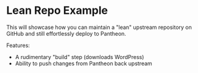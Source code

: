 # Lean Repo Example #

This will showcase how you can maintain a "lean" upstream repository on GitHub and still effortlessly deploy to Pantheon.

Features:

- A rudimentary "build" step (downloads WordPress)
- Ability to push changes from Pantheon back upstream
